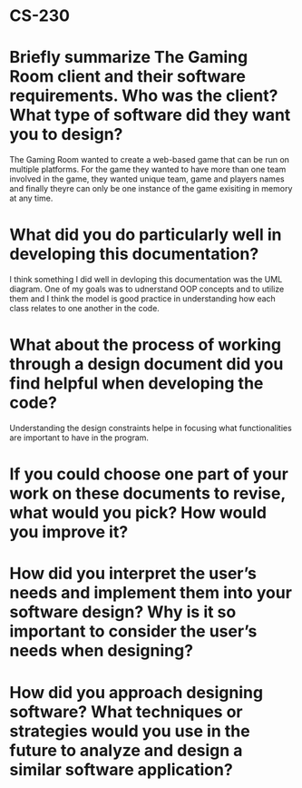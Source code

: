 # CS-230

# Briefly summarize The Gaming Room client and their software requirements. Who was the client? What type of software did they want you to design?

The Gaming Room wanted to create a web-based game that can be run on multiple platforms. For the game they wanted to have more than one team involved in the game, they wanted unique team, game and players names and finally theyre can only be one instance of the game exisiting in memory at any time.

# What did you do particularly well in developing this documentation?
I think something I did well in devloping this documentation was the UML diagram. One of my goals was to udnerstand OOP concepts and to utilize them and I think the model is good practice in understanding how each class relates to one another in the code.

# What about the process of working through a design document did you find helpful when developing the code?
Understanding the design constraints helpe in focusing what functionalities are important to have in the program.

# If you could choose one part of your work on these documents to revise, what would you pick? How would you improve it?

# How did you interpret the user’s needs and implement them into your software design? Why is it so important to consider the user’s needs when designing?

# How did you approach designing software? What techniques or strategies would you use in the future to analyze and design a similar software application?

